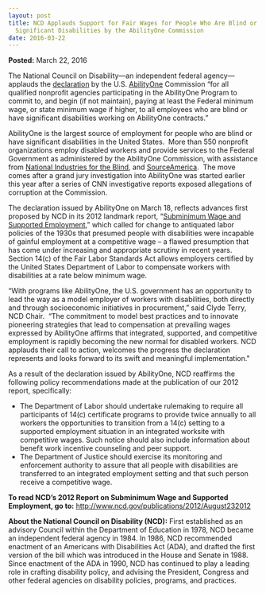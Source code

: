 ```yaml
---
layout: post
title: NCD Applauds Support for Fair Wages for People Who Are Blind or Have
  Significant Disabilities by the AbilityOne Commission
date: 2016-03-22
---
```

**Posted:** March 22, 2016

The National Council on Disability—an independent federal agency—applauds the [declaration](http://www.abilityone.gov/Commission/Commision_Declaration.html) by the U.S. [AbilityOne](http://www.abilityone.gov/) Commission “for all qualified nonprofit agencies participating in the AbilityOne Program to commit to, and begin (if not maintain), paying at least the Federal minimum wage, or state minimum wage if higher, to all employees who are blind or have significant disabilities working on AbilityOne contracts.”

AbilityOne is the largest source of employment for people who are blind or have significant disabilities in the United States.  More than 550 nonprofit organizations employ disabled workers and provide services to the Federal Government as administered by the AbilityOne Commission, with assistance from [National Industries for the Blind](http://www.nib.org/), and [SourceAmerica](http://www.sourceamerica.org/).  The move comes after a grand jury investigation into AbilityOne was started earlier this year after a series of CNN investigative reports exposed allegations of corruption at the Commission.

The declaration issued by AbilityOne on March 18, reflects advances first proposed by NCD in its 2012 landmark report, “[Subminimum Wage and Supported Employment](http://www.ncd.gov/publications/2012/August232012),” which called for change to antiquated labor policies of the 1930s that presumed people with disabilities were incapable of gainful employment at a competitive wage – a flawed presumption that has come under increasing and appropriate scrutiny in recent years. Section 14(c) of the Fair Labor Standards Act allows employers certified by the United States Department of Labor to compensate workers with disabilities at a rate below minimum wage.

“With programs like AbilityOne, the U.S. government has an opportunity to lead the way as a model employer of workers with disabilities, both directly and through socioeconomic initiatives in procurement,” said Clyde Terry, NCD Chair.  “The commitment to model best practices and to innovate pioneering strategies that lead to compensation at prevailing wages expressed by AbilityOne affirms that integrated, supported, and competitive employment is rapidly becoming the new normal for disabled workers. NCD applauds their call to action, welcomes the progress the declaration represents and looks forward to its swift and meaningful implementation." 

As a result of the declaration issued by AbilityOne, NCD reaffirms the following policy recommendations made at the publication of our 2012 report, specifically:

* The Department of Labor should undertake rulemaking to require all participants of 14(c) certificate programs to provide twice annually to all workers the opportunities to transition from a 14(c) setting to a supported employment situation in an integrated worksite with competitive wages. Such notice should also include information about benefit work incentive counseling and peer support.
* The Department of Justice should exercise its monitoring and enforcement authority to assure that all people with disabilities are transferred to an integrated employment setting and that such person receive a competitive wage.

**To read NCD’s 2012 Report on Subminimum Wage and Supported Employment, go to:** <http://www.ncd.gov/publications/2012/August232012>

**About the National Council on Disability (NCD):** First established as an advisory Council within the Department of Education in 1978, NCD became an independent federal agency in 1984. In 1986, NCD recommended enactment of an Americans with Disabilities Act (ADA), and drafted the first version of the bill which was introduced in the House and Senate in 1988. Since enactment of the ADA in 1990, NCD has continued to play a leading role in crafting disability policy, and advising the President, Congress and other federal agencies on disability policies, programs, and practices.